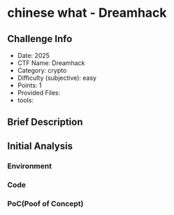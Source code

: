 # chinese what - Dreamhack
## Challenge Info
- Date: 2025
- CTF Name: Dreamhack
- Category: crypto
- Difficulty (subjective): easy
- Points: 1
- Provided Files:
- tools:
## Brief Description
## Initial Analysis
### Environment
### Code
### PoC(Poof of Concept)